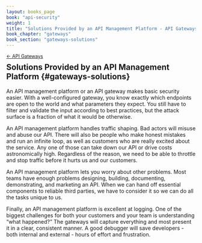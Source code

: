 ```yaml
---
layout: books_page
book: "api-security"
weight: 1
title: "Solutions Provided by an API Management Platform - API Gateways"
book_chapter: "gateways"
book_section: "gateways-solutions"
---
```


<div style="font-size: 0.9em; margin-bottom: -20px;"><a href="/books/{{page.book}}/{{page.book_chapter}}/">&larr; API Gateways</a></div>

## Solutions Provided by an API Management Platform {#gateways-solutions}

An API management platform or an API gateway makes basic security easier. With a well-configured gateway, you know exactly which endpoints are open to the world and what parameters they expect. You still have to filter and validate the input according to best practices, but the attack surface is a fraction of what it would be otherwise.

An API management platform handles traffic shaping. Bad actors will misuse and abuse our API. There will also be people who make honest mistakes and run an infinite loop, as well as customers who are really excited about the service. Any one of those can take down our API or drive costs astronomically high. Regardless of the reason, we need to be able to throttle and stop traffic before it hurts us and our customers.

An API management platform lets you worry about other problems. Most teams have enough problems designing, building, documenting, demonstrating, and marketing an API. When we can hand off essential components to reliable third parties, we have to consider it so we can do all the tasks unique to us.

Finally, an API management platform is excellent at logging. One of the biggest challenges for both your customers and your team is understanding “what happened?” The gateways will capture everything and most present it in a clear, consistent manner. A good debugger will save developers - both internal and external - hours of effort and frustration.

<div class="break-before"></div>
